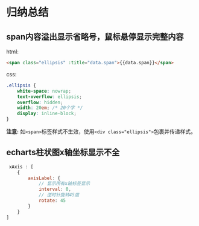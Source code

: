 # 归纳总结

## span内容溢出显示省略号，鼠标悬停显示完整内容

html:

```html
<span class="ellipsis" :title="data.span">{{data.span}}</span>
```

css:

```css
.ellipsis {
    white-space: nowrap;
    text-overflow: ellipsis;
    overflow: hidden;
    width: 20em; /* 20个字 */
    display: inline-block;
}
```

**注意:** 如`<span>`标签样式不生效，使用`<div class="ellipsis">`包裹并传递样式。

## echarts柱状图x轴坐标显示不全

```js
 xAxis : [
    {
        axisLabel: {
            // 显示所有x轴标签显示
            interval: 0,
            // 逆时针旋转45度
            rotate: 45
        }
    }
]
```

